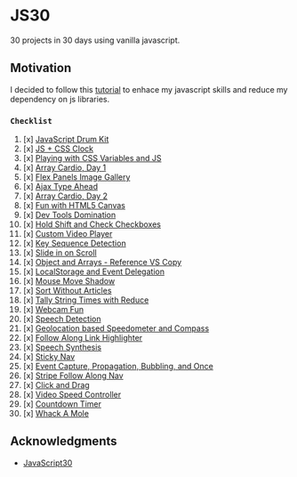 # JS30

30 projects in 30 days using vanilla javascript.

## Motivation

I decided to  follow this [tutorial](https://JavaScript30.com) to enhace my javascript skills and reduce my dependency on js libraries.


### `Checklist`

1. [x] [JavaScript Drum Kit](drums/)
2. [x] [JS + CSS Clock](clock/)
3. [x] [Playing with CSS Variables and JS](css%20variables/)
4. [x] [Array Cardio, Day 1](Array%20Cardio%20Day%201/)
5. [x] [Flex Panels Image Gallery](Flex%20Panel%20Gallery/)
6. [x] [Ajax Type Ahead](Type%20Ahead/)
7. [x] [Array Cardio, Day 2](Array%20Cardio%20Day%202/)
8. [x] [Fun with HTML5 Canvas](Canvas/)
9. [x] [ Dev Tools Domination](DevTools/)
10. [x] [Hold Shift and Check Checkboxes](HoldShiftCheckboxes/)
11. [x] [Custom Video Player](Custom%20Video%20Player/)
12. [x] [Key Sequence Detection](keySequenceDetection/)
13. [x] [Slide in on Scroll](SlideInScroll/)
14. [x] [Object and Arrays - Reference VS Copy](refVsCopy/)
15. [x] [LocalStorage and Event Delegation](localstorage/)
16. [x] [Mouse Move Shadow](MouseMoveShadow/)
17. [x] [Sort Without Articles](SortWithoutArticles/)
18. [x] [Tally String Times with Reduce](AddingTime/)
19. [x] [Webcam Fun](WebcamFun/)
20. [x] [Speech Detection ](SpeechDetection/)
21. [x] [Geolocation based Speedometer and Compass ](Geolocation/)
22. [x] [Follow Along Link Highlighter ](Follow_Along_Link_Highlighter/)
23. [x] [Speech Synthesis ](SpeechSynthesis/)
24. [x] [Sticky Nav](StickyNav/)
25. [x] [Event Capture, Propagation, Bubbling, and Once](Events/)
26. [x] [Stripe Follow Along Nav](FollowAlongNav/)
27. [x] [Click and Drag](ClickAndDrag/)
28. [x] [Video Speed Controller](VideoSpeedController/)
29. [x] [Countdown Timer](CountdownTimer/)
30. [x] [Whack A Mole](whackAMole/)



## Acknowledgments

* [JavaScript30](https://javascript30.com/)
